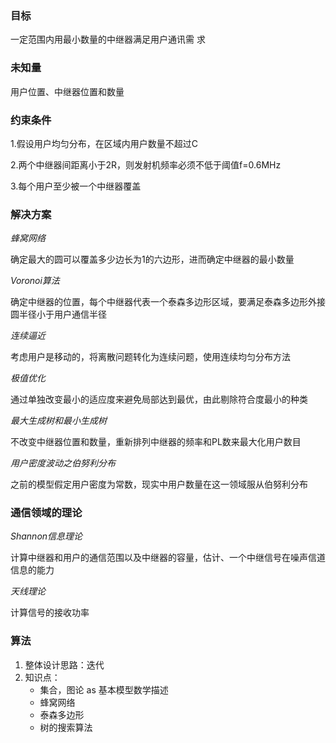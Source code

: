 ### 目标

一定范围内用最小数量的中继器满足用户通讯需 求

### 未知量

用户位置、中继器位置和数量

### 约束条件

1.假设用户均匀分布，在区域内用户数量不超过C

2.两个中继器间距离小于2R，则发射机频率必须不低于阈值f=0.6MHz

3.每个用户至少被一个中继器覆盖

### 解决方案

*蜂窝网络*

确定最大的圆可以覆盖多少边长为1的六边形，进而确定中继器的最小数量

*Voronoi算法*

确定中继器的位置，每个中继器代表一个泰森多边形区域，要满足泰森多边形外接圆半径小于用户通信半径

*连续逼近*

考虑用户是移动的，将离散问题转化为连续问题，使用连续均匀分布方法

*极值优化*

通过单独改变最小的适应度来避免局部达到最优，由此剔除符合度最小的种类

*最大生成树和最小生成树*

不改变中继器位置和数量，重新排列中继器的频率和PL数来最大化用户数目

*用户密度波动之伯努利分布*

之前的模型假定用户密度为常数，现实中用户数量在这一领域服从伯努利分布



### 通信领域的理论

*Shannon信息理论*

计算中继器和用户的通信范围以及中继器的容量，估计、一个中继信号在噪声信道信息的能力

*天线理论*

计算信号的接收功率

### 算法

1. 整体设计思路：迭代
2. 知识点：
   - 集合，图论 as 基本模型数学描述
   - 蜂窝网络
   - 泰森多边形
   - 树的搜索算法

​     